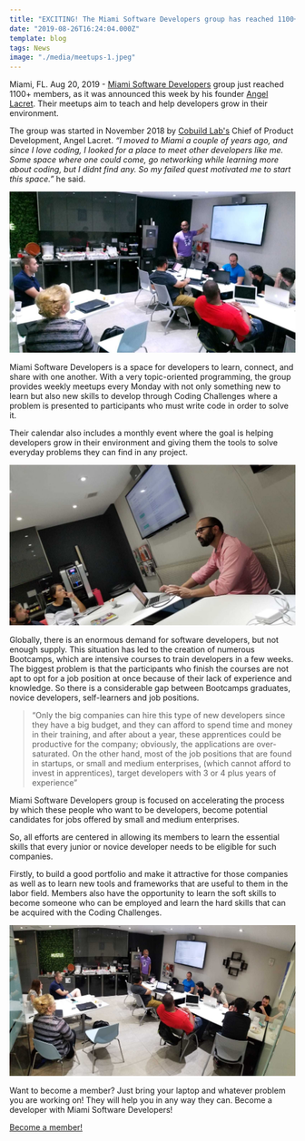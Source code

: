 ```yaml
---
title: "EXCITING! The Miami Software Developers group has reached 1100+ members."
date: "2019-08-26T16:24:04.000Z"
template: blog
tags: News
image: "./media/meetups-1.jpeg"
---
```


Miami, FL. Aug 20, 2019 - [Miami Software Developers](https://www.meetup.com/Miami-Software-Developers/discussions/) group just reached 1100+ members, as it was announced this week by his founder [Angel Lacret](https://www.linkedin.com/in/alacret). Their meetups aim to teach and help developers grow in their environment.

The group was started in November 2018 by [Cobuild Lab's](https://cobuildlab.com) Chief of Product Development, Angel Lacret. *“I moved to Miami a couple of years ago, and since I love coding, I looked for a place to meet other developers like me. Some space where one could come, go networking while learning more about coding, but I didnt find any. So my failed quest motivated me to start this space.”* he said.

![Meetup 1](media/meetups-01.png)

Miami Software Developers is a space for developers to learn, connect, and share with one another. With a very topic-oriented programming, the group provides weekly meetups every Monday with not only something new to learn but also new skills to develop through Coding Challenges where a problem is presented to participants who must write code in order to solve it.  

Their calendar also includes a monthly event where the goal is helping developers grow in their environment and giving them the tools to solve everyday problems they can find in any project.

![Meetup 2](media/meetups-02.jpeg)

Globally, there is an enormous demand for software developers, but not enough supply. This situation has led to the creation of numerous Bootcamps, which are intensive courses to train developers in a few weeks. The biggest problem is that the participants who finish the courses are not apt to opt for a job position at once because of their lack of experience and knowledge. So there is a considerable gap between Bootcamps graduates, novice developers, self-learners and job positions.

>“Only the big companies can hire this type of new developers since they have a big budget, and they can afford to spend time and money in their training, and after about a year, these apprentices could be productive for the company; obviously, the applications are over-saturated. On the other hand, most of the job positions that are found in startups, or small and medium enterprises, (which cannot afford to invest in apprentices), target developers with 3 or 4 plus years of experience”

Miami Software Developers group is focused on accelerating the process by which these people who want to be developers, become potential candidates for jobs offered by small and medium enterprises. 

So, all efforts are centered in allowing its members to learn the essential skills that every junior or novice developer needs to be eligible for such companies. 

Firstly, to build a good portfolio and make it attractive for those companies as well as to learn new tools and frameworks that are useful to them in the labor field. Members also have the opportunity to learn the soft skills to become someone who can be employed and learn the hard skills that can be acquired with the Coding Challenges.

![Meetup 3](media/meetups-03.jpeg)

Want to become a member? Just bring your laptop and whatever problem you are working on! They will help you in any way they can. Become a developer with Miami Software Developers!  

[Become a member!](https://www.meetup.com/Miami-Software-Developers/)
